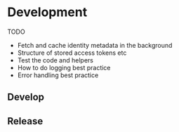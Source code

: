# Development
TODO
* Fetch and cache identity metadata in the background
* Structure of stored access tokens etc
* Test the code and helpers
* How to do logging best practice
* Error handling best practice

## Develop
## Release